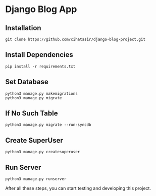 # Django Blog App
## Installation
```
git clone https://github.com/cihatasir/django-blog-project.git
```

## Install Dependencies
```
pip install -r requirements.txt
```

## Set Database
```
python3 manage.py makemigrations
python3 manage.py migrate
```

## If No Such Table
```
python3 manage.py migrate --run-syncdb
```

## Create SuperUser
```
python3 manage.py createsuperuser
```

## Run Server
```
python3 manage.py runserver
```

After all these steps, you can start testing and developing this project.